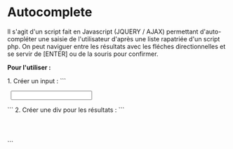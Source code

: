 # Autocomplete

Il s'agit d'un script fait en Javascript (JQUERY / AJAX) permettant d'auto-compléter une saisie de l'utilisateur d'après une liste rapatriée d'un
script php. On peut naviguer entre les résultats avec les fléches directionnelles et se servir de [ENTER] ou de la souris pour confirmer.

<b>Pour l'utiliser :</b>
<p>
  1. Créer un input : ```<pre> <input type="text" id="search" /> </pre>```
  2. Créer une div pour les résultats : ```<pre> <div id="results"></div> </pre>```
